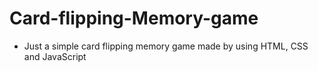 ﻿# Card-flipping-Memory-game
- Just a simple card flipping memory game made by using HTML, CSS and JavaScript
